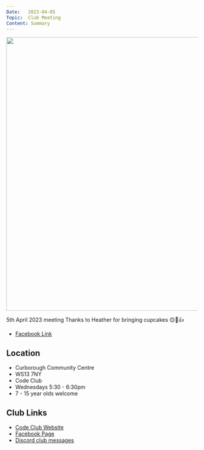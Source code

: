 ```yaml
---
Date:   2023-04-05
Topic:  Club Meeting
Content: Summary
---
```

[<img width="1280px" height="720" src="https://scontent.fbhx6-1.fna.fbcdn.net/v/t39.30808-6/336571270_601517394953199_1475816929112058256_n.jpg?stp=dst-jpg_p720x720&_nc_cat=101&ccb=1-7&_nc_sid=5f2048&_nc_ohc=4ul06cEWp8cAX8t9kNw&_nc_ht=scontent.fbhx6-1.fna&edm=AKK4YLsEAAAA&oh=00_AfBbWqoyZmwef4vyNyk3SI2IwAwgsS3NaKrcw_OAMjjhMA&oe=652BEEF0"/>](https://scontent.fbhx6-1.fna.fbcdn.net/v/t39.30808-6/336571270_601517394953199_1475816929112058256_n.jpg?stp=dst-jpg_p720x720&_nc_cat=101&ccb=1-7&_nc_sid=5f2048&_nc_ohc=4ul06cEWp8cAX8t9kNw&_nc_ht=scontent.fbhx6-1.fna&edm=AKK4YLsEAAAA&oh=00_AfBbWqoyZmwef4vyNyk3SI2IwAwgsS3NaKrcw_OAMjjhMA&oe=652BEEF0)

5th April 2023 meeting
Thanks to Heather for bringing cupcakes 
😊🧁👍

* [Facebook Link](https://www.facebook.com/720665616418529/posts/730700122081745)

## Location

* Curborough Community Centre
* WS13 7NY
* Code Club
* Wednesdays 5:30 - 6:30pm
* 7 - 15 year olds welcome

## Club Links

* [Code Club Website](https://lichfield-code-club.github.io/)
* [Facebook Page](https://www.facebook.com/LichfieldCoders)
* [Discord club messages](https://discord.gg/szz6xGK)
